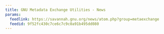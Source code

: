 ```yaml
---
title: GNU Metadata Exchange Utilities - News
params:
  feedlink: https://savannah.gnu.org/news/atom.php?group=metaexchange
  feedid: 9f52fc430c7ce6c7c9c0a91b495dd080
---
```

